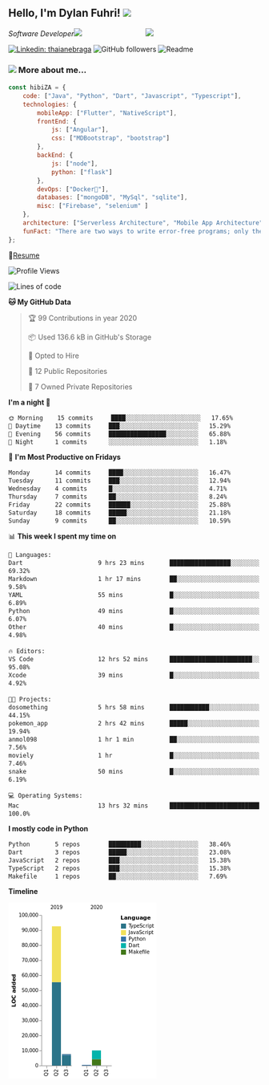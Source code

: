 <h2>Hello, I'm Dylan Fuhri! <img src="https://media.giphy.com/media/12oufCB0MyZ1Go/giphy.gif" width="50"></h2>
<img align='right' src="https://media.giphy.com/media/836HiJc7pgzy8iNXCn/giphy.gif" width="230">
<p><em>Software Developer</a><img src="https://media.giphy.com/media/WUlplcMpOCEmTGBtBW/giphy.gif" width="30"> 
</em></p>

[![Linkedin: thaianebraga](https://img.shields.io/badge/-Dylan-blue?style=flat-square&logo=Linkedin&logoColor=white&link=https://www.linkedin.com/in/dylan-fuhri/)](https://www.linkedin.com/in/dylan-fuhri/)
![GitHub followers](https://img.shields.io/github/followers/HibiZA?style=social)
![Readme](https://github.com/HibiZA/HibiZA/workflows/Readme/badge.svg)

### <img src="https://media.giphy.com/media/VgCDAzcKvsR6OM0uWg/giphy.gif" width="50"> More about me...  

```javascript
const hibiZA = {
    code: ["Java", "Python", "Dart", "Javascript", "Typescript"],
    technologies: {
        mobileApp: ["Flutter", "NativeScript"],
        frontEnd: {
            js: ["Angular"],
            css: ["MDBootstrap", "bootstrap"]
        },
        backEnd: {
            js: ["node"],
            python: ["flask"]
        },
        devOps: ["Docker🐳"],
        databases: ["mongoDB", "MySql", "sqlite"],
        misc: ["Firebase", "selenium" ]
    },
    architecture: ["Serverless Architecture", "Mobile App Architecture"],
    funFact: "There are two ways to write error-free programs; only the third one works"
};
```
📝[Resume](https://drive.google.com/file/d/1RjxKCcvUeoyYgnL_eCwQ9zay77Ayr0Xu/view?usp=sharing)
<!--START_SECTION:waka-->
![Profile Views](http://img.shields.io/badge/Profile%20Views-244-blue)

![Lines of code](https://img.shields.io/badge/From%20Hello%20World%20I've%20written-85585%20Lines%20of%20code-blue)

**🐱 My GitHub Data** 

> 🏆 99 Contributions in year 2020
 > 
> 📦 Used 136.6 kB in GitHub's Storage 
 > 
> 💼 Opted to Hire
 > 
> 📜 12 Public Repositories 
 > 
> 🔑 7 Owned Private Repositories 

**I'm a night 🦉** 

```text
🌞 Morning    15 commits     ████░░░░░░░░░░░░░░░░░░░░░   17.65% 
🌆 Daytime    13 commits     ███░░░░░░░░░░░░░░░░░░░░░░   15.29% 
🌃 Evening    56 commits     ████████████████░░░░░░░░░   65.88% 
🌙 Night      1 commits      ░░░░░░░░░░░░░░░░░░░░░░░░░   1.18%

```
📅 **I'm Most Productive on Fridays** 

```text
Monday       14 commits     ████░░░░░░░░░░░░░░░░░░░░░   16.47% 
Tuesday      11 commits     ███░░░░░░░░░░░░░░░░░░░░░░   12.94% 
Wednesday    4 commits      █░░░░░░░░░░░░░░░░░░░░░░░░   4.71% 
Thursday     7 commits      ██░░░░░░░░░░░░░░░░░░░░░░░   8.24% 
Friday       22 commits     ██████░░░░░░░░░░░░░░░░░░░   25.88% 
Saturday     18 commits     █████░░░░░░░░░░░░░░░░░░░░   21.18% 
Sunday       9 commits      ██░░░░░░░░░░░░░░░░░░░░░░░   10.59%

```


📊 **This week I spent my time on** 

```text
💬 Languages: 
Dart                     9 hrs 23 mins       █████████████████░░░░░░░░   69.32% 
Markdown                 1 hr 17 mins        ██░░░░░░░░░░░░░░░░░░░░░░░   9.58% 
YAML                     55 mins             █░░░░░░░░░░░░░░░░░░░░░░░░   6.89% 
Python                   49 mins             █░░░░░░░░░░░░░░░░░░░░░░░░   6.07% 
Other                    40 mins             █░░░░░░░░░░░░░░░░░░░░░░░░   4.98%

🔥 Editors: 
VS Code                  12 hrs 52 mins      ███████████████████████░░   95.08% 
Xcode                    39 mins             █░░░░░░░░░░░░░░░░░░░░░░░░   4.92%

🐱‍💻 Projects: 
dosomething              5 hrs 58 mins       ███████████░░░░░░░░░░░░░░   44.15% 
pokemon_app              2 hrs 42 mins       █████░░░░░░░░░░░░░░░░░░░░   19.94% 
anmol098                 1 hr 1 min          ██░░░░░░░░░░░░░░░░░░░░░░░   7.56% 
moviely                  1 hr                █░░░░░░░░░░░░░░░░░░░░░░░░   7.46% 
snake                    50 mins             █░░░░░░░░░░░░░░░░░░░░░░░░   6.19%

💻 Operating Systems: 
Mac                      13 hrs 32 mins      █████████████████████████   100.0%

```

**I mostly code in Python** 

```text
Python       5 repos        █████████░░░░░░░░░░░░░░░░   38.46% 
Dart         3 repos        █████░░░░░░░░░░░░░░░░░░░░   23.08% 
JavaScript   2 repos        ███░░░░░░░░░░░░░░░░░░░░░░   15.38% 
TypeScript   2 repos        ███░░░░░░░░░░░░░░░░░░░░░░   15.38% 
Makefile     1 repos        ██░░░░░░░░░░░░░░░░░░░░░░░   7.69%

```


**Timeline**

![Chart not found](https://github.com/HibiZA/HibiZA/blob/master/charts/bar_graph.png) 


<!--END_SECTION:waka-->
